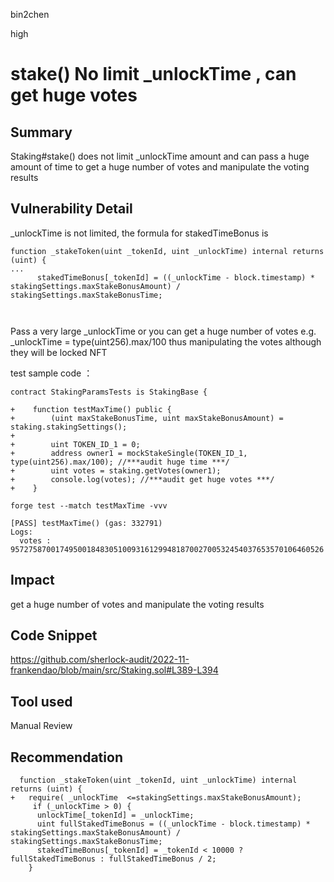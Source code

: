 bin2chen

high

# stake()  No limit _unlockTime , can get huge votes

## Summary
Staking#stake() does not limit _unlockTime amount and can pass a huge amount of time to get a huge number of votes and manipulate the voting results

## Vulnerability Detail
_unlockTime is not limited, the formula for stakedTimeBonus is
```solidity
function _stakeToken(uint _tokenId, uint _unlockTime) internal returns (uint) {
...
      stakedTimeBonus[_tokenId] = ((_unlockTime - block.timestamp) * stakingSettings.maxStakeBonusAmount) / stakingSettings.maxStakeBonusTime;



```
Pass a very large _unlockTime or you can get a huge number of votes e.g. _unlockTime = type(uint256).max/100
thus manipulating the votes although they will be locked NFT

test sample code ：
```solidity
contract StakingParamsTests is StakingBase {

+    function testMaxTime() public {
+        (uint maxStakeBonusTime, uint maxStakeBonusAmount) = staking.stakingSettings();
+
+        uint TOKEN_ID_1 = 0;
+        address owner1 = mockStakeSingle(TOKEN_ID_1, type(uint256).max/100); //***audit huge time ***/
+        uint votes = staking.getVotes(owner1);
+        console.log(votes); //***audit get huge votes ***/
+    }
```

```solidity
forge test --match testMaxTime -vvv

[PASS] testMaxTime() (gas: 332791)
Logs:
  votes : 9572758700174950018483051009316129948187002700532454037653570106460526

```

## Impact

get a huge number of votes and manipulate the voting results

## Code Snippet

https://github.com/sherlock-audit/2022-11-frankendao/blob/main/src/Staking.sol#L389-L394

## Tool used

Manual Review

## Recommendation

```solidity
  function _stakeToken(uint _tokenId, uint _unlockTime) internal returns (uint) {
+   require( _unlockTime  <=stakingSettings.maxStakeBonusAmount);
     if (_unlockTime > 0) {
      unlockTime[_tokenId] = _unlockTime;
      uint fullStakedTimeBonus = ((_unlockTime - block.timestamp) * stakingSettings.maxStakeBonusAmount) / stakingSettings.maxStakeBonusTime;
      stakedTimeBonus[_tokenId] = _tokenId < 10000 ? fullStakedTimeBonus : fullStakedTimeBonus / 2;
    }
```


